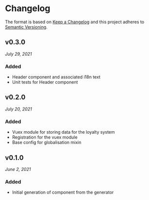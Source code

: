 # Changelog

The format is based on [Keep a Changelog](http://keepachangelog.com/en/1.0.0/)
and this project adheres to [Semantic Versioning](http://semver.org/spec/v2.0.0.html).


v0.3.0
------------------------------
*July 29, 2021*

### Added
- Header component and associated i18n text
- Unit tests for Header component


v0.2.0
------------------------------
*July 20, 2021*

### Added
- Vuex module for storing data for the loyalty system
- Registration for the vuex module
- Base config for globalisation mixin


v0.1.0
------------------------------
*June 2, 2021*

### Added
- Initial generation of component from the generator
